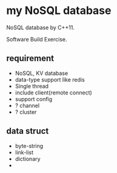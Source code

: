 # my NoSQL database

NoSQL database by C++11.

Software Build Exercise.

## requirement 
* NoSQL, KV database
* data-type support like redis 
* Single thread
* include client(remote connect)
* support config
* ? channel 
* ? cluster

## data struct
* byte-string
* link-list
* dictionary
* 


